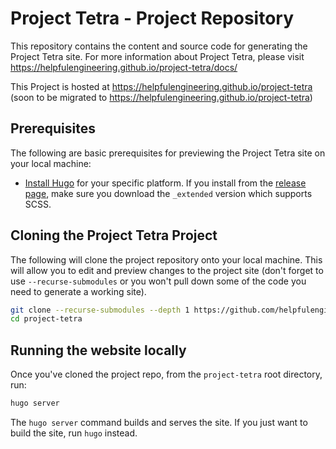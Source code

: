 # Project Tetra - Project Repository
This repository contains the content and source code for generating the Project Tetra site.
For more information about Project Tetra, please visit https://helpfulengineering.github.io/project-tetra/docs/

This Project is hosted at https://helpfulengineering.github.io/project-tetra (soon to be migrated to https://helpfulengineering.github.io/project-tetra)

## Prerequisites

The following are basic prerequisites for previewing the Project Tetra site on your local machine:

- [Install Hugo](https://gohugo.io/getting-started/installing/) for your specific platform.
  If you install from the [release page](https://github.com/gohugoio/hugo/releases),
  make sure you download the `_extended` version which supports SCSS.

## Cloning the Project Tetra Project

The following will clone the project repository onto your local machine.
This will allow you to edit and preview changes to the project site
(don't forget to use `--recurse-submodules` or you won't pull down some of the code you need to generate a working site).

```bash
git clone --recurse-submodules --depth 1 https://github.com/helpfulengineering/project-tetra.git
cd project-tetra
```

## Running the website locally

Once you've cloned the project repo, from the `project-tetra` root directory, run:

```bash
hugo server
```

The `hugo server` command builds and serves the site.
If you just want to build the site, run `hugo` instead.
